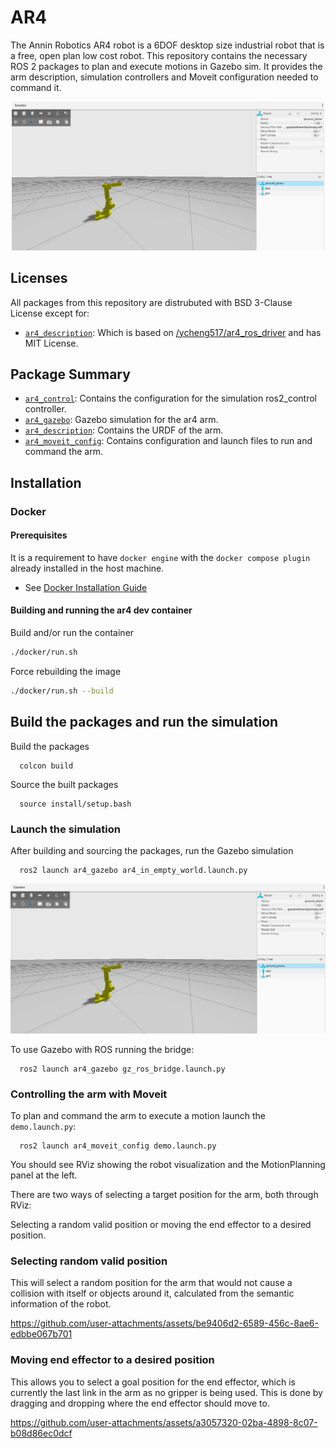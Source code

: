 # AR4

The Annin Robotics AR4 robot is a 6DOF desktop size industrial robot that is a free, open plan low cost robot. This repository contains the necessary ROS 2 packages to plan and execute motions in Gazebo sim. It provides the arm description, simulation controllers and Moveit configuration needed to command it.

<p align="center">
  <img src="docs/ar4.png" width=500 />
</p>

## Licenses

All packages from this repository are distrubuted with BSD 3-Clause License except for:

- [`ar4_description`](./ar4_description): Which is based on [/ycheng517/ar4_ros_driver](https://github.com/ycheng517/ar4_ros_driver/tree/main/annin_ar4_description) and has MIT License.

## Package Summary

- [`ar4_control`](./ar4_control): Contains the configuration for the simulation ros2_control controller.
- [`ar4_gazebo`](./ar4_gazebo): Gazebo simulation for the ar4 arm.
- [`ar4_description`](./ar4_description): Contains the URDF of the arm.
- [`ar4_moveit_config`](./ar4_moveit_config): Contains configuration and launch files to run and command the arm.

## Installation

### Docker

#### Prerequisites

It is a requirement to have `docker engine` with the `docker compose plugin` already installed in the host machine.

* See [Docker Installation Guide](https://docs.docker.com/engine/install/ubuntu/)

#### Building and running the ar4 dev container

Build and/or run the container
```bash
./docker/run.sh
```

Force rebuilding the image

```bash
./docker/run.sh --build
```

## Build the packages and run the simulation

Build the packages

  ```
    colcon build
  ```

Source the built packages

  ```
    source install/setup.bash
  ```

### Launch the simulation

After building and sourcing the packages, run the Gazebo simulation

  ```
    ros2 launch ar4_gazebo ar4_in_empty_world.launch.py
  ```

![Ar4 Gazebo](docs/ar4.png)


To use Gazebo with ROS running the bridge:

  ```
    ros2 launch ar4_gazebo gz_ros_bridge.launch.py
  ```

### Controlling the arm with Moveit

To plan and command the arm to execute a motion launch the `demo.launch.py`:

  ```
    ros2 launch ar4_moveit_config demo.launch.py
  ```

You should see RViz showing the robot visualization and the MotionPlanning panel at the left.

There are two ways of selecting a target position for the arm, both through RViz:

Selecting a random valid position or moving the end effector to a desired position.

### Selecting random valid position
This will select a random position for the arm that would not cause a collision with itself or objects around it, calculated from the semantic information of the robot.

https://github.com/user-attachments/assets/be9406d2-6589-456c-8ae6-edbbe067b701


### Moving end effector to a desired position
This allows you to select a goal position for the end effector, which is currently the last link in the arm as no gripper is being used. This is done by dragging and dropping where the end effector should move to.

https://github.com/user-attachments/assets/a3057320-02ba-4898-8c07-b08d86ec0dcf

